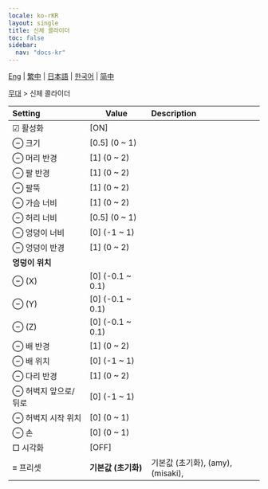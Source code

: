 ```yaml
---
locale: ko-rKR
layout: single
title: 신체 콜라이더
toc: false
sidebar:
  nav: "docs-kr"
---
```

[Eng](/dancexr/menu/2025.4/stage/body_colliders) | [繁中](/tw/dancexr/menu/2025.4/stage/body_colliders) | [日本語](/jp/dancexr/menu/2025.4/stage/body_colliders) | [한국어](/kr/dancexr/menu/2025.4/stage/body_colliders) | [简中](/zh/dancexr/menu/2025.4/stage/body_colliders)

[무대](../menu#무대) > 신체 콜라이더



| Setting | Value | Description |
| :--- | --- | :--- |
|  ☑ 활성화| [ON] | 
|  ⊖ 크기| [0.5] (0 ~ 1) | 
|  ⊖ 머리 반경| [1] (0 ~ 2) | 
|  ⊖ 팔 반경| [1] (0 ~ 2) | 
|  ⊖ 팔뚝| [1] (0 ~ 2) | 
|  ⊖ 가슴 너비| [1] (0 ~ 2) | 
|  ⊖ 허리 너비| [0.5] (0 ~ 1) | 
|  ⊖ 엉덩이 너비| [0] (-1 ~ 1) | 
|  ⊖ 엉덩이 반경| [1] (0 ~ 2) | 
|  **엉덩이 위치**|| 
|  ⊖ (X)| [0] (-0.1 ~ 0.1) | 
|  ⊖ (Y)| [0] (-0.1 ~ 0.1) | 
|  ⊖ (Z)| [0] (-0.1 ~ 0.1) | 
|  ⊖ 배 반경| [1] (0 ~ 2) | 
|  ⊖ 배 위치| [0] (-1 ~ 1) | 
|  ⊖ 다리 반경| [1] (0 ~ 2) | 
|  ⊖ 허벅지 앞으로/뒤로| [0] (-1 ~ 1) | 
|  ⊖ 허벅지 시작 위치| [0] (0 ~ 1) | 
|  ⊖ 손| [0] (0 ~ 1) | 
|  □ 시각화| [OFF] | 
|  ≡ 프리셋| **기본값 (초기화)** | 기본값 (초기화), (amy), (misaki),  |

